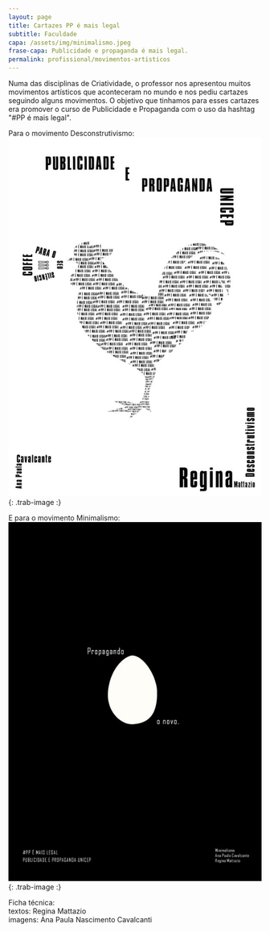 ```yaml
---
layout: page
title: Cartazes PP é mais legal
subtitle: Faculdade
capa: /assets/img/minimalismo.jpeg
frase-capa: Publicidade e propaganda é mais legal.
permalink: profissional/movimentos-artisticos
---
```



Numa das disciplinas de Criatividade, o professor nos apresentou muitos movimentos artísticos que aconteceram no mundo e nos pediu cartazes seguindo alguns movimentos. O objetivo que tinhamos para esses cartazes era promover o curso de Publicidade e Propaganda com o uso da hashtag "#PP é mais legal".

Para o movimento Desconstrutivismo:  
![cartaz com o movimento Desconstrutivismo com um galo recortado num texto em que se repete a frase 'hashtag pp é mais legal', no bico do galo tem um megafone que foi formado pelas palavras 'para o' acima, 'seu' girado em 90 graus ao lado direito, 'silencio' abaixo de ponta cabeça e 'coffe' girado em 90 graus ao lado esquerdo e tres pontos de exclamação no meio do megafone](/assets/img/descontrutivismo.jpeg){: .trab-image :}

E para o movimento Minimalismo:  
![cartaz para o movimento Minimalismo com fundo preto e ao meio um ovo branco com a frase propagando o novo e embaixo a hashtag pp é mais legal](/assets/img/minimalismo.jpeg){: .trab-image :}

Ficha técnica:  
textos: Regina Mattazio  
imagens: Ana Paula Nascimento Cavalcanti
